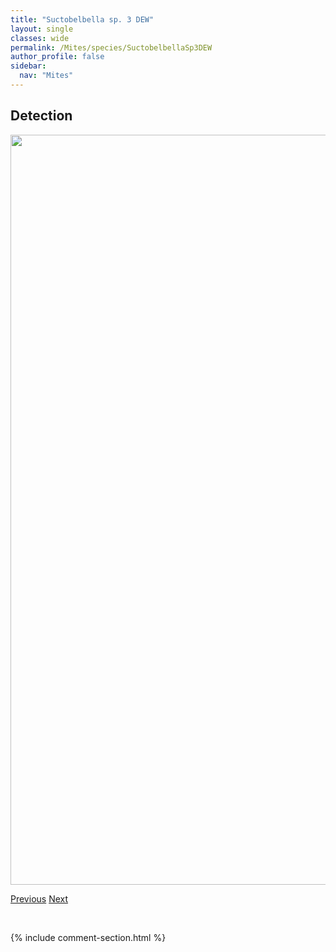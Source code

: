 ```yaml
---
title: "Suctobelbella sp. 3 DEW"
layout: single
classes: wide
permalink: /Mites/species/SuctobelbellaSp3DEW
author_profile: false
sidebar:
  nav: "Mites"
---
```


<h2>Detection</h2>

<a href="https://drive.google.com/uc?export=view&id=1uA7iRZKJZNIld9eXc2CjTJAghssOtFuD">
<img src="https://drive.google.com/uc?export=view&id=1uA7iRZKJZNIld9eXc2CjTJAghssOtFuD" height = "1200" width = "800">
</a>


<a href="/DevelopmentWebsite/Mites/species/SuctobelbellaSp2DEW" class="pagination--pager" title="Suctobelbella sp. 2 DEW">Previous</a> <a href="/DevelopmentWebsite/Mites/species/SvalbardiaPaludicola" class="pagination--pager" title="Svalbardia paludicola">Next</a>

<p>&nbsp;</p>

{% include comment-section.html %}
